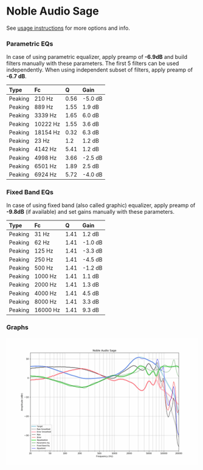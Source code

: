 # Noble Audio Sage
See [usage instructions](https://github.com/jaakkopasanen/AutoEq#usage) for more options and info.

### Parametric EQs
In case of using parametric equalizer, apply preamp of **-6.9dB** and build filters manually
with these parameters. The first 5 filters can be used independently.
When using independent subset of filters, apply preamp of **-6.7 dB**.

| Type    | Fc       |    Q | Gain    |
|:--------|:---------|:-----|:--------|
| Peaking | 210 Hz   | 0.56 | -5.0 dB |
| Peaking | 889 Hz   | 1.55 | 1.9 dB  |
| Peaking | 3339 Hz  | 1.65 | 6.0 dB  |
| Peaking | 10222 Hz | 1.55 | 3.6 dB  |
| Peaking | 18154 Hz | 0.32 | 6.3 dB  |
| Peaking | 23 Hz    | 1.2  | 1.2 dB  |
| Peaking | 4142 Hz  | 5.41 | 1.2 dB  |
| Peaking | 4998 Hz  | 3.66 | -2.5 dB |
| Peaking | 6501 Hz  | 1.89 | 2.5 dB  |
| Peaking | 6924 Hz  | 5.72 | -4.0 dB |

### Fixed Band EQs
In case of using fixed band (also called graphic) equalizer, apply preamp of **-9.8dB**
(if available) and set gains manually with these parameters.

| Type    | Fc       |    Q | Gain    |
|:--------|:---------|:-----|:--------|
| Peaking | 31 Hz    | 1.41 | 1.2 dB  |
| Peaking | 62 Hz    | 1.41 | -1.0 dB |
| Peaking | 125 Hz   | 1.41 | -3.3 dB |
| Peaking | 250 Hz   | 1.41 | -4.5 dB |
| Peaking | 500 Hz   | 1.41 | -1.2 dB |
| Peaking | 1000 Hz  | 1.41 | 1.1 dB  |
| Peaking | 2000 Hz  | 1.41 | 1.3 dB  |
| Peaking | 4000 Hz  | 1.41 | 4.5 dB  |
| Peaking | 8000 Hz  | 1.41 | 3.3 dB  |
| Peaking | 16000 Hz | 1.41 | 9.3 dB  |

### Graphs
![](./Noble%20Audio%20Sage.png)